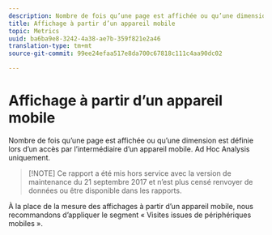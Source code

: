 ```yaml
---
description: Nombre de fois qu’une page est affichée ou qu’une dimension est définie lors d’un accès par l’intermédiaire d’un appareil mobile. Ad Hoc Analysis uniquement.
title: Affichage à partir d’un appareil mobile
topic: Metrics
uuid: ba6ba9e8-3242-4a38-ae7b-359f821e2a46
translation-type: tm+mt
source-git-commit: 99ee24efaa517e8da700c67818c111c4aa90dc02

---
```



# Affichage à partir d’un appareil mobile

Nombre de fois qu’une page est affichée ou qu’une dimension est définie lors d’un accès par l’intermédiaire d’un appareil mobile. Ad Hoc Analysis uniquement.

> [!NOTE] Ce rapport a été mis hors service avec la version de maintenance du 21 septembre 2017 et n’est plus censé renvoyer de données ou être disponible dans les rapports.

À la place de la mesure des affichages à partir d’un appareil mobile, nous recommandons d’appliquer le segment « Visites issues de périphériques mobiles ».
